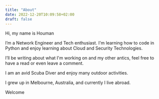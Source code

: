 ```yaml
---
title: "About"
date: 2022-12-20T10:09:58+02:00
draft: false
---
```


Hi, my name is Houman

I’m a Network Engineer and Tech enthusiast.
I'm learning how to code in Python and enjoy learning about Cloud and Security Technologies.

I’ll be writing about what I'm working on and my other antics, feel free to have a read or even leave a comment.

I am an avid Scuba Diver and enjoy many outdoor activities.

I grew up in Melbourne, Australia, and currently I live abroad.

Welcome
